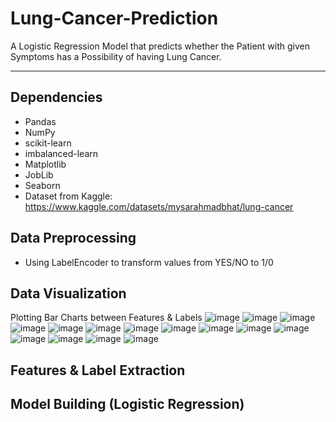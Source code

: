 # Lung-Cancer-Prediction
A Logistic Regression Model that predicts whether the Patient with given Symptoms has a Possibility of having Lung Cancer.
____

## Dependencies
- Pandas
- NumPy
- scikit-learn
- imbalanced-learn
- Matplotlib
- JobLib
- Seaborn
- Dataset from Kaggle: https://www.kaggle.com/datasets/mysarahmadbhat/lung-cancer

## Data Preprocessing
- Using LabelEncoder to transform values from YES/NO to 1/0

## Data Visualization
Plotting Bar Charts between Features & Labels
![image](https://github.com/Aacash-Srinath/Lung-Cancer-Prediction/assets/100955640/cc0c917c-f0ad-40e4-8b5a-30a65c2475f6)
![image](https://github.com/Aacash-Srinath/Lung-Cancer-Prediction/assets/100955640/a8afdf04-2ff2-4aee-b98a-b959c6747d7f)
![image](https://github.com/Aacash-Srinath/Lung-Cancer-Prediction/assets/100955640/3b7d2a24-3179-4eaf-981b-9f3c69af5f63)
![image](https://github.com/Aacash-Srinath/Lung-Cancer-Prediction/assets/100955640/78bf797f-9497-42a0-8203-10f57597dcaf)
![image](https://github.com/Aacash-Srinath/Lung-Cancer-Prediction/assets/100955640/00c2019d-0ca5-4591-99f3-fbb63ed55703)
![image](https://github.com/Aacash-Srinath/Lung-Cancer-Prediction/assets/100955640/2eaadab3-fa9f-4069-9e8c-b7b29a0bb09a)
![image](https://github.com/Aacash-Srinath/Lung-Cancer-Prediction/assets/100955640/a0c2759d-035b-4195-8d96-d9c552e4e4ff)
![image](https://github.com/Aacash-Srinath/Lung-Cancer-Prediction/assets/100955640/96e4544c-60e6-4b86-b0c3-668869745673)
![image](https://github.com/Aacash-Srinath/Lung-Cancer-Prediction/assets/100955640/b26d9b79-c561-470c-83c6-8af942f6bb31)
![image](https://github.com/Aacash-Srinath/Lung-Cancer-Prediction/assets/100955640/dc9eaffc-b3ae-407f-af80-7b10b5fc6d51)
![image](https://github.com/Aacash-Srinath/Lung-Cancer-Prediction/assets/100955640/5caee859-e85a-4feb-a49a-e270e77aa0e4)
![image](https://github.com/Aacash-Srinath/Lung-Cancer-Prediction/assets/100955640/e838afc3-54aa-40fe-be14-08be3195fc63)
![image](https://github.com/Aacash-Srinath/Lung-Cancer-Prediction/assets/100955640/2549f98e-63f9-43f1-8014-717af4062994)
![image](https://github.com/Aacash-Srinath/Lung-Cancer-Prediction/assets/100955640/58dc645a-f02e-441d-960a-2937683c175a)
![image](https://github.com/Aacash-Srinath/Lung-Cancer-Prediction/assets/100955640/b4eab187-d97d-47e0-a150-c6b41a2e6e3c)



## Features & Label Extraction


## Model Building (Logistic Regression)
